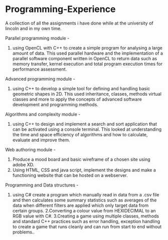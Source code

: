 # Programming-Experience
A collection of all the assignments i have done while at the university of lincoln and in my own time.

Parallel programming module - 
1. using OpenCL with C++ to create a simple program for analysing a large amount of data. This used parallel hardware and the implementation of a parallel software component written in OpenCL to return data such as memory transfer, kernel execution and total program execution times for performance assessment.

Advanced programming module - 
1. using C++ to develop a simple tool for defining and handling basic geometric shapes in 2D. This used inheritance, classes, methods virtual classes and more to apply the concepts of advanced software development and programming methods.

Algorithms and complexity module - 
1. using C++ to design and implement a search and sort application that can be activated using a console terminal. This looked at understanding the time and space efficiency of algorithms and how to calculate, evaluate and improve them.

Web authoring module - 
1. Produce a mood board and basic wireframe of a chosen site using adobe XD.  
2. Using HTML, CSS and java script, implement the designs and make a functioning website that can be hosted on a webserver.

Programming and Data structures - 
1. using C# create a program which manually read in data from a .csv file and then calculates some summary statistics such as averages of the data when different filters are applied which only target data from certain groups.
2.Converting a colour value from HEXIDECIMAL to an RGB value with C#.
3.Creating a game using multiple classes, methods and standard C++ practices such as error handling, exception handling to create a game that runs cleanly and can run from start to end without problems..
